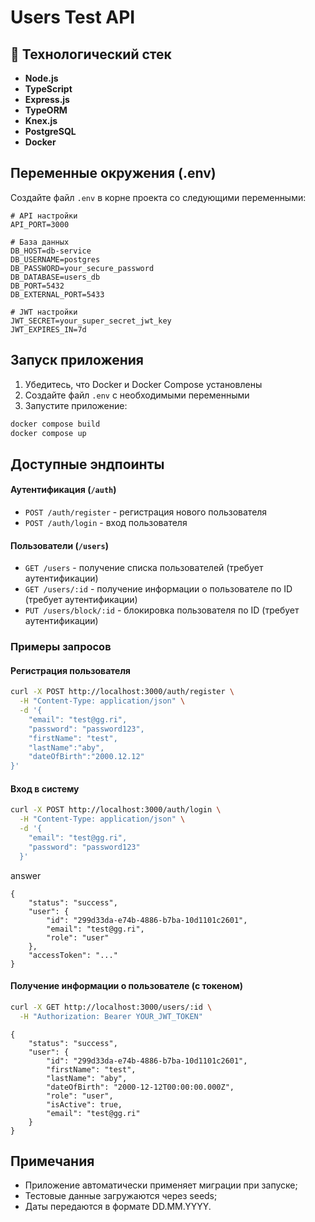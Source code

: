 # Users Test API

## 🚀 Технологический стек

- **Node.js** 
- **TypeScript** 
- **Express.js** 
- **TypeORM** 
- **Knex.js** 
- **PostgreSQL** 
- **Docker** 


##  Переменные окружения (.env)

Создайте файл `.env` в корне проекта со следующими переменными:

```env
# API настройки
API_PORT=3000

# База данных
DB_HOST=db-service
DB_USERNAME=postgres
DB_PASSWORD=your_secure_password
DB_DATABASE=users_db
DB_PORT=5432
DB_EXTERNAL_PORT=5433

# JWT настройки
JWT_SECRET=your_super_secret_jwt_key
JWT_EXPIRES_IN=7d
```

## Запуск приложения

1. Убедитесь, что Docker и Docker Compose установлены
2. Создайте файл `.env` с необходимыми переменными
3. Запустите приложение:

```bash
docker compose build
docker compose up
```

##  Доступные эндпоинты

#### Аутентификация (`/auth`)
- `POST /auth/register` - регистрация нового пользователя
- `POST /auth/login` - вход пользователя

#### Пользователи (`/users`)
- `GET /users` - получение списка пользователей (требует аутентификации)
- `GET /users/:id` - получение информации о пользователе по ID (требует аутентификации)
- `PUT /users/block/:id` - блокировка пользователя по ID (требует аутентификации)

### Примеры запросов

#### Регистрация пользователя
```bash
curl -X POST http://localhost:3000/auth/register \
  -H "Content-Type: application/json" \
  -d '{
    "email": "test@gg.ri",
    "password": "password123",
    "firstName": "test",
    "lastName":"aby",
    "dateOfBirth":"2000.12.12"
}'
```

#### Вход в систему
```bash
curl -X POST http://localhost:3000/auth/login \
  -H "Content-Type: application/json" \
  -d '{
    "email": "test@gg.ri",
    "password": "password123"
  }'  
```


answer
```
{
    "status": "success",
    "user": {
        "id": "299d33da-e74b-4886-b7ba-10d1101c2601",
        "email": "test@gg.ri",
        "role": "user"
    },
    "accessToken": "..."
}
```




#### Получение информации о пользователе (с токеном)
```bash
curl -X GET http://localhost:3000/users/:id \
  -H "Authorization: Bearer YOUR_JWT_TOKEN"
```

```
{
    "status": "success",
    "user": {
        "id": "299d33da-e74b-4886-b7ba-10d1101c2601",
        "firstName": "test",
        "lastName": "aby",
        "dateOfBirth": "2000-12-12T00:00:00.000Z",
        "role": "user",
        "isActive": true,
        "email": "test@gg.ri"
    }
}
```



##  Примечания

- Приложение автоматически применяет миграции при запуске;
- Тестовые данные загружаются через seeds;
- Даты передаются в формате DD.MM.YYYY.